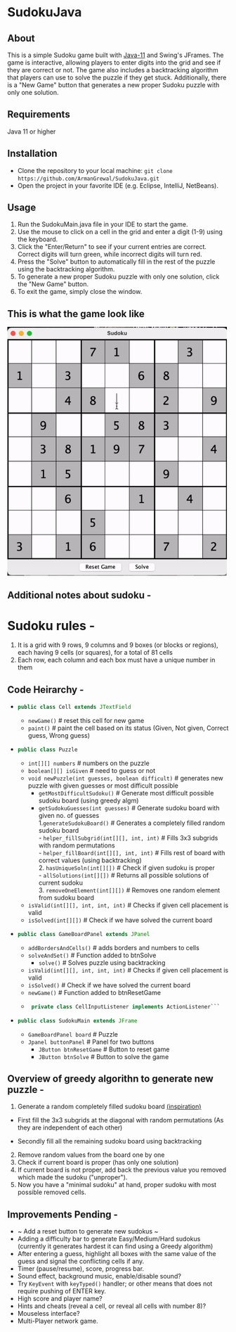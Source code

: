 # SudokuJava

## About
This is a simple Sudoku game built with [Java-11](https://www.oracle.com/in/java/technologies/javase/jdk11-archive-downloads.html) and Swing's JFrames. 
The game is interactive, allowing players to enter digits into the grid and see if they are correct or not. 
The game also includes a backtracking algorithm that players can use to solve the puzzle if they get stuck. 
Additionally, there is a "New Game" button that generates a new proper Sudoku puzzle with only one solution.

## Requirements
Java 11 or higher

## Installation
- Clone the repository to your local machine: `git clone https://github.com/ArmanGrewal/SudokuJava.git`
- Open the project in your favorite IDE (e.g. Eclipse, IntelliJ, NetBeans).

## Usage
1. Run the SudokuMain.java file in your IDE to start the game.
2. Use the mouse to click on a cell in the grid and enter a digit (1-9) using the keyboard.
3. Click the "Enter/Return" to see if your current entries are correct. Correct digits will turn green, while incorrect digits will turn red.
4. Press the "Solve" button to automatically fill in the rest of the puzzle using the backtracking algorithm.
5. To generate a new proper Sudoku puzzle with only one solution, click the "New Game" button.
6. To exit the game, simply close the window.

## This is what the game look like
<img src="SudokuTest.gif" width="500" />

## Additional notes about sudoku - 
# Sudoku rules - 
1. It is a grid with 9 rows, 9 columns and 9 boxes (or blocks or regions), each having 9 cells (or squares), for a total of 81 cells
2. Each row, each column and each box must have a unique number in them

## Code Heirarchy - 
- ```java 
  public class Cell extends JTextField
  ``` 
  - `newGame()` # reset this cell for new game
  - `paint()`  # paint the cell based on its status (Given, Not given, Correct guess, Wrong guess)
- ```java 
  public class Puzzle 
  ``` 
  - `int[][] numbers` # numbers on the puzzle
  - `boolean[][] isGiven` # need to guess or not
  - `void newPuzzle(int guesses, boolean difficult)` # generates new puzzle with given guesses or most difficult possible
    - `getMostDifficultSudoku()` # Generate most difficult possible sudoku board (using greedy algm)
    - `getSudokuGuesses(int guesses)` # Generate sudoku board with given no. of guesses <br>
      1.`generateSudokuBoard()` # Generates a completely filled random sudoku board <br>
          - `helper_fillSubgrid(int[][], int, int)` # Fills 3x3 subgrids with random permutations <br> 
          - `helper_fillBoard(int[][], int, int)`   # Fills rest of board with correct values (using backtracking) <br> 
      2. `hasUniqueSoln(int[][])` # Check if given sudoku is proper <br>
          - `allSolutions(int[][])` # Returns all possible solutions of current sudoku  <br>
      3. `removeOneElement(int[][])` # Removes one random element from sudoku board
  - `isValid(int[][], int, int, int)` # Checks if given cell placement is valid
  - `isSolved(int[][])` # Check if we have solved the current board   
- ```java 
  public class GameBoardPanel extends JPanel
  ``` 
  - `addBordersAndCells()` # adds borders and numbers to cells
  - `solveAndSet()` # Function added to btnSolve
    - `solve()` # Solves puzzle using backtracking
  - `isValid(int[][], int, int, int)` # Checks if given cell placement is valid
  - `isSolved()` # Check if we have solved the current board   
  - `newGame()` # Function added to btnResetGame
  - ```java
     private class CellInputListener implements ActionListener```
- ```java 
  public class SudokuMain extends JFrame
  ``` 
  - `GameBoardPanel board` # Puzzle 
  - `Jpanel buttonPanel` # Panel for two buttons
    - `JButton btnResetGame` # Button to reset game
    - `JButton btnSolve` # Button to solve the game

## Overview of greedy algorithn to generate new puzzle - 
1. Generate a random completely filled sudoku board [(inspiration)](https://www.geeksforgeeks.org/program-sudoku-generator/)
  - First fill the 3x3 subgrids at the diagonal with random permutations (As they are independent of each other) 
  [](https://imgur.com/a/BcDW0GB)

  - Secondly fill all the remaining sudoku board using backtracking
2. Remove random values from the board one by one
3. Check if current board is proper (has only one solution)
4. If current board is not proper, add back the previous value you removed which made the sudoku ("unproper"). 
5. Now you have a "minimal sudoku" at hand, proper sudoku with most possible removed cells.

## Improvements Pending - 

- ~ Add a reset button to generate new sudokus ~
- Adding a difficulty bar to generate Easy/Medium/Hard sudokus (currently it generates hardest it can find using a Greedy algorithm)
- After entering a guess, highlight all boxes with the same value of the guess and signal the conflicting cells if any.
- Timer (pause/resume), score, progress bar.
- Sound effect, background music, enable/disable sound?
- Try `KeyEvent` with `keyTyped()` handler; or other means that does not require pushing of ENTER key.
- High score and player name?
- Hints and cheats (reveal a cell, or reveal all cells with number 8)?
- Mouseless interface?
- Multi-Player network game.
